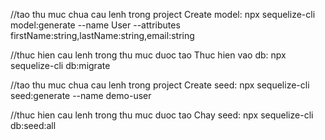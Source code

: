 //tao thu muc chua cau lenh trong project
Create model: npx sequelize-cli model:generate --name User --attributes firstName:string,lastName:string,email:string

//thuc hien cau lenh trong thu muc duoc tao
Thuc hien vao db: npx sequelize-cli db:migrate

//tao thu muc chua cau lenh trong project
Create seed: npx sequelize-cli seed:generate --name demo-user

//thuc hien cau lenh trong thu muc duoc tao
Chay seed: npx sequelize-cli db:seed:all